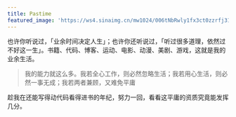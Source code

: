 ```yaml
---
title: Pastime
featured_image: 'https://ws4.sinaimg.cn/mw1024/006tNbRwly1fx3ct0zzrfj311s0lcta3.jpg'
---
```


也许你听说过，「业余时间决定人生」；也许你还听说过，「听过很多道理，依然过不好这一生」。书籍、代码、博客、运动、电影、动漫、美剧、游戏，这就是我的业余生活。

> 我的能力就这么多。我若全心工作，则必然忽略生活；我若用心生活，则必然一事无成；我若两者兼顾，又难免平庸

趁我在还能写得动代码看得进书的年纪，努力一回，看看这平庸的资质究竟能发挥几分。

